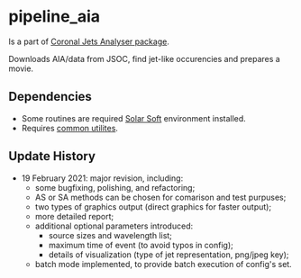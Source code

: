 # pipeline_aia
Is a part of [Coronal Jets Analyser package](https://github.com/coronal-jets).

Downloads AIA/data from JSOC, find jet-like occurencies and prepares a movie.

## Dependencies
* Some routines are required [Solar Soft](https://www.lmsal.com/solarsoft/ssw_packages_info.html) environment installed.
* Requires [common utilites](https://github.com/coronal-jets/pipeline_common).

## Update History
* 19 February 2021: major revision, including:
	* some bugfixing, polishing, and refactoring;
	* AS or SA methods can be chosen for comarison and test purpuses;
	* two types of graphics output (direct graphics for faster output);
	* more detailed report;
	* additional optional parameters introduced:
		* source sizes and wavelength list;
		* maximum time of event (to avoid typos in config);
		* details of visualization (type of jet representation, png/jpeg key);
	* batch mode implemented, to provide batch execution of config's set.

